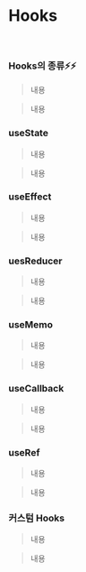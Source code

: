 # Hooks

<br/>

### Hooks의 종류⚡️⚡️

> 내용

> 내용

### useState

> 내용

> 내용

### useEffect

> 내용

> 내용

### uesReducer

> 내용

> 내용

### useMemo

> 내용

> 내용

### useCallback

> 내용

> 내용

### useRef

> 내용

> 내용

### 커스텀 Hooks

> 내용

> 내용
